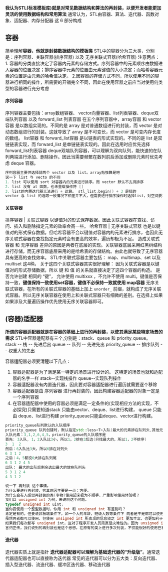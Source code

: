 **我认为STL(标准模板库)就是对常见数据结构和算法的再封装，以便开发者能更加灵活的使用数据结构和常用算法**
通常认为，STL由容器、算法、迭代器、函数对象、适配器、内存分配器 这 6 部分构成

## 容器
简单理解**容器，他就是封装数据结构的模板类**
STL中的容器分为三大类，分别是：序列容器、关联容器(排序容器) 以及 无序关联式容器(哈希容器)
注意两点： 1. 容器的分类直接决定了容器内元素的存储方式。序列容器中的元素顺序由数据进入容器的位置决定；排序容器中元素的位置由元素键值的大小决定；而哈希容器元素的位置是由元素的哈希值决定。
2.因容器的存储方式不同，所以使用不同的容器进行相同的操作，所需要的开销完全不同，因此在使用容器之前应当对使用何类型的容器进行充分考虑

#### 序列容器
序列容器主要包括：array数组容器、 vector向量容器、list列表容器、deque双端队列容器 以及 forward_list 列表容器
在五个序列容器中，array容器 和 vector容器 是以数组实现的。不同的是 array 是对普通数组进行的封装，而 vector 是对动态数组进行的封装。这就导致了 array 是不可变长，而 vector 是可变内存长度的数组。
list容器 和 forward_list容器 是以链表的形式实现的。不同的是 list 是双链链表实现，而 forward_list 是单链链表实现的。因此在选用时应优先选择 forward_list列表容器
deque双端队列容器，可以理解为双向队列，能快速的在队列两端进行添加、删除操作。因此当需要频繁在数列前后添加或删除元素时优先考虑 deque 容器。
```c++
序列容器主要供选择就两个 vector 以及 list。array勉强算是吧
说一下 list 与 vecto 的不同
1. list 可以使用 sort 对容器内的元素进行排序。而 vector 默认不支持排序
2. list 没有 at 函数，也未重载操作符 []
3. list的内置迭代器无法进行 + 运算。 stl_list.begin() + 3 是错的
vector 与 list 的选取一般情况下相差并不大，但需要进行排序操作时选择list，对空间要求比较高时选择vector
```

#### 关联容器
排序容器 | 关联式容器 以键值对的形式保存数据。因此关联式容器在查找、访问、插入和删除指定元素的效率会高一些。
哈希容器 | 无序关联式容器 也是以键值对的形式保存数据。但哈希容器不会以键值对容器内的元素进行排序，也因此无序关联式容器在查找指定元素时会有更高的效率，遍历却极为不足。
造成关联式容器 和 无序容器 差异的原因是两者在底层的实现。关联容器底层采用红黑树结构进行存储，而无序容器底层采用的是哈希表的存储结构。由此也就导致了无序容器具有更高的查找效率。
STL中关联式容器主要包括： map、multimap、set 以及 multiset 这4种。
关于这四个关联式容器其实很好理解：
因为关联式容器是以键值对的形式存储数据，所以 键 和 值 的关系就直接决定了这四个容器的构造。 是否允许创建 相同的 “键”， 允许使用 multixxx ，不允许不使用 multi。键值是否保持一致，**键值保持一致使用set容器，键值不必保持一致就使用 map容器**
无序关联式容器，在所有的关联式容器的基础上加上 `unorder_` 前缀，就构成了无序关联式容器。所以无序关联容器在使用上和关联式容器只有细微的差别。在选择上如果如果涉及大量遍历操作优先使用无序关联容器即可。



## (容器)适配器
**所谓的容器适配器就是在容器的基础上进行的再封装，以使其满足某些特定场景的需求**
STL中容器适配器有三个,分别是：stack、queue 和 priority_queue。
stack    --    栈    --    先进后出
queue  --   队列  --    先进先出
priority_queue   --    排序队列  --    权重大的先出

容器适配器必须要清楚以下几点：
1. 容器适配器是为了满足某一特定的场景进行设计的。
这特定的场景也就和适配器的名字一样 stack--实现栈操作 queue--实现队列操作
2. 容器适配器没有内置迭代器，因此要对容器适配器进行遍历就需要逐个移除
3. 容器适配器是由 序列容器 进行再封装的，因此构建容器适配器的对象一定是一个序列容器
4. 在容器适配器中使用的容器必须是满足一定条件的(实现相应方法的实现，不必探究)只需要知道stack 只能由vector、deque、list进行构建， queue 只能由 deque、list进行构建 priority_queue只能由deque、vector进行构建。

```c++
priority_queue队列默认的入队顺序
priority_queue 队列创建时，默认指定std::less<T>入队(最大的元素排在队列头,其他元素位置与插入顺序有关。)
入队元素：3,1,2,6,4,5，priority_queue的入队顺序是
首先: 3入队, 1，2入队比3小，所以1，2排在3后边(只找最大的，所以1，2不排序)  
3  1  2
然后：6入队比3大，所以6排在对列头   
6 3 1 2
之后：4，5都没6大排在队列尾
6 3 1 2 4 5
出队： 最大的出队后剩余选出最大的放在队列头
5 3 1 2 4
4 3 1 2
```

```c++
说一下 再封装 这个事情。
为什么要进行再封装，究其原因主要是一点：方便。
为什么会有人感觉再封装的类(事物)使用起来极为不顺手，严重影响使用体验呢？
我们以 unsigned int 为例，来说明这个问题。
typedef unsigned int uint;
当你要使用一个整型数据时，你用 int 和 unsigned int 有差别吗？
肯定是有的，但要说非极端条件下，如一个人的年龄，班级人数等条件下 两者是不是都可以使用。
虽然两者都可以使用，但使用 unsigned int 所表现的信息较之 int 更加丰富，也更加利于我们理解一个变量。
如果我们每次都写 unsigned int，这对于程序开发人员简直是灾难性的。因为 unsigned int 是两个单词(这极易导致书写时候心态的波动)，所以绝大多数程序开发人员会使用 uint 代替 unsigned int 。虽然两者一摸一样。
言归正传，我们说到的再封装也是这个思想。在原有的类上进行多次封装，不仅能很好的使用已有的类型，还可以根据特定的场景对功能进行拓展。因此再封装应该是每位开发人员应该具备的能力。
```





#### 迭代器

迭代器实质上就是指针
**迭代器适配器可以理解为基础迭代器的“升级版”**。通常迭代器适配器也可以直接称为迭代器
常见的迭代器可以分为五大类：反向迭代器、插入型迭代器、流迭代器、缓冲区迭代器、移动迭代器